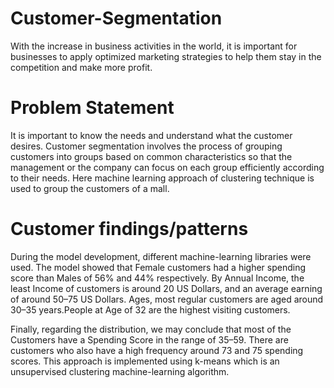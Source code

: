 # Customer-Segmentation
With the increase in business activities in the world, it is important for businesses to apply optimized marketing strategies to help them stay in the competition and make more profit.
# Problem Statement
It is important to know the needs and understand what the customer desires. Customer segmentation involves the process of grouping customers into groups based on common characteristics so that the management or the company can focus on each group efficiently according to their needs.
Here machine learning approach of clustering technique is used to group the customers of a mall.
# Customer findings/patterns
During the model development, different machine-learning libraries were used. The model showed that Female customers had a higher spending score than Males of 56% and 44% respectively. By Annual Income, the least Income of customers is around 20 US Dollars, and an average earning of around 50–75 US Dollars. Ages, most regular customers are aged around 30–35 years.People at Age of 32 are the highest visiting customers.

Finally, regarding the distribution, we may conclude that most of the Customers have a Spending Score in the range of 35–59. There are customers who also have a high frequency around 73 and 75 spending scores. This approach is implemented using k-means which is an unsupervised clustering machine-learning algorithm.
